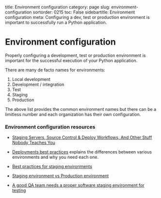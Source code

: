 title: Environment configuration
category: page
slug: environment-configuration
sortorder: 0215
toc: False
sidebartitle: Environment configuration
meta: Configuring a dev, test or production environment is important to successfully run a Python application.


# Environment configuration
Properly configuring a development, test or production environment is 
important for the successful execution of your Python application.

There are many de facto names for environments:

1. Local development
1. Development / integration
1. Test
1. Staging
1. Production

The above list provides the common environment names but there
can be a limitless number and each organization has their own 
configuration.


### Environment configuration resources
* [Staging Servers, Source Control & Deploy Workflows, And Other Stuff Nobody Teaches You](https://www.kalzumeus.com/2010/12/12/staging-servers-source-control-deploy-workflows-and-other-stuff-nobody-teaches-you/)

* [Deployments best practices](http://guides.beanstalkapp.com/deployments/best-practices.html)
  explains the differences between various environments and why you
  need each one.

* [Best practices for staging environments](https://increment.com/development/center-stage-best-practices-for-staging-environments/)

* [Staging environment vs Production environment](https://softwareengineering.stackexchange.com/questions/117945/staging-environment-vs-production-environment)

* [A good QA team needs a proper software staging environment for testing](https://searchsoftwarequality.techtarget.com/tip/A-good-QA-team-needs-a-proper-software-staging-environment-for-testing)

